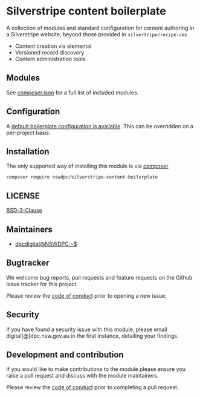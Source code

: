 # Silverstripe content boilerplate

A collection of modules and standard configuration for content authoring in a Silverstripe website, beyond those provided in `silvertripe/recipe-cms`

- Content creation via elemental
- Versioned record discovery
- Content administration tools

## Modules

See [composer.json](./composer.json) for a full list of included modules.

## Configuration

A [default boilerplate configuration is available](./_config/config.yml). This can be overridden on a per-project basis.

## Installation

The only supported way of installing this module is via [composer](https://getcomposer.org)

```shell
composer require nswdpc/silverstripe-content-boilerplate
```

## LICENSE

[BSD-3-Clause](./LICENSE.md)

## Maintainers

+ [dpcdigital@NSWDPC:~$](https://dpc.nsw.gov.au)

## Bugtracker

We welcome bug reports, pull requests and feature requests on the Github Issue tracker for this project.

Please review the [code of conduct](./code-of-conduct.md) prior to opening a new issue.

## Security

If you have found a security issue with this module, please email digital[@]dpc.nsw.gov.au in the first instance, detailing your findings.

## Development and contribution

If you would like to make contributions to the module please ensure you raise a pull request and discuss with the module maintainers.

Please review the [code of conduct](./code-of-conduct.md) prior to completing a pull request.
